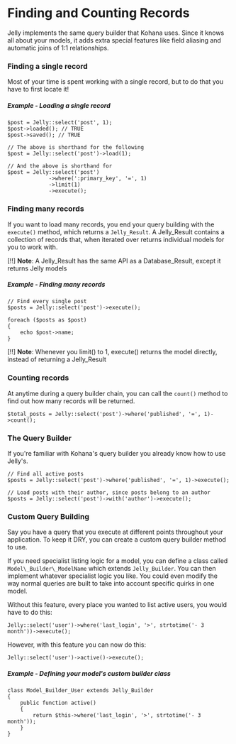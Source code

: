 # Finding and Counting Records

Jelly implements the same query builder that Kohana uses. Since it knows all
about your models, it adds extra special features like field aliasing and
automatic joins of 1:1 relationships.

### Finding a single record

Most of your time is spent working with a single record, but to do that you
have to first locate it!

##### Example - Loading a single record

    $post = Jelly::select('post', 1);
    $post->loaded(); // TRUE
    $post->saved(); // TRUE
    
    // The above is shorthand for the following
    $post = Jelly::select('post')->load(1);
    
    // And the above is shorthand for
    $post = Jelly::select('post')
                 ->where(':primary_key', '=', 1)
                 ->limit(1)
                 ->execute();
                 
### Finding many records

If you want to load many records, you end your query building with the
`execute()` method, which returns a `Jelly_Result`. A Jelly_Result contains a
collection of records that, when iterated over returns individual models for
you to work with.

[!!] **Note**: A Jelly_Result has the same API as a Database\_Result, except it returns Jelly models

##### Example - Finding many records

    // Find every single post
    $posts = Jelly::select('post')->execute();
    
    foreach ($posts as $post)
    {
        echo $post->name;
    }
    

[!!] **Note**: Whenever you limit() to 1, execute() returns the model directly, instead of returning a Jelly_Result

### Counting records

At anytime during a query builder chain, you can call the `count()` method to
find out how many records will be returned.

    $total_posts = Jelly::select('post')->where('published', '=', 1)->count();
    
### The Query Builder

If you're familiar with Kohana's query builder you already know how to use Jelly's.

    // Find all active posts
    $posts = Jelly::select('post')->where('published', '=', 1)->execute();
    
    // Load posts with their author, since posts belong to an author
    $posts = Jelly::select('post')->with('author')->execute();

### Custom Query Building

Say you have a query that you execute at different points throughout your
application. To keep it DRY, you can create a custom query builder method
to use.

If you need specialist listing logic for a model, you can define a class
called `Model\_Builder\_ModelName` which extends `Jelly_Builder`. You can then
implement whatever specialist logic you like. You could even modify the way
normal queries are built to take into account specific quirks in one model.

Without this feature, every place you wanted to list active users, you would
have to do this:

    Jelly::select('user')->where('last_login', '>', strtotime('- 3 month'))->execute();

However, with this feature you can now do this:

    Jelly::select('user')->active()->execute();

##### Example - Defining your model's custom builder class

    class Model_Builder_User extends Jelly_Builder
    {
        public function active()
        {
            return $this->where('last_login', '>', strtotime('- 3 month'));
        }
    }

